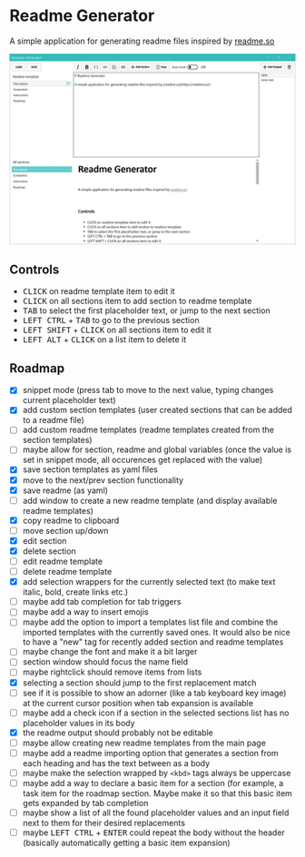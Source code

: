 # Readme Generator

A simple application for generating readme files inspired by [readme.so](https://readme.so/)

![Readme Generator screenshot](screenshots/main-screen.jpg)

## Controls

- <kbd>CLICK</kbd> on readme template item to edit it
- <kbd>CLICK</kbd> on all sections item to add section to readme template
- <kbd>TAB</kbd> to select the first placeholder text, or jump to the next section
- <kbd>LEFT CTRL</kbd> + <kbd>TAB</kbd> to go to the previous section
- <kbd>LEFT SHIFT</kbd> + <kbd>CLICK</kbd> on all sections item to edit it
- <kbd>LEFT ALT</kbd> + <kbd>CLICK</kbd> on a list item to delete it

## Roadmap

- [x] snippet mode (press tab to move to the next value, typing changes current placeholder text)
- [x] add custom section templates (user created sections that can be added to a readme file)
- [ ] add custom readme templates (readme templates created from the section templates)
- [ ] maybe allow for section, readme and global variables (once the value is set in snippet mode, all occurences get replaced with the value)
- [x] save section templates as yaml files
- [x] move to the next/prev section functionality
- [x] save readme (as yaml)
- [ ] add window to create a new readme template (and display available readme templates)
- [x] copy readme to clipboard
- [ ] move section up/down
- [x] edit section
- [x] delete section
- [ ] edit readme template
- [ ] delete readme template
- [x] add selection wrappers for the currently selected text (to make text italic, bold, create links etc.)
- [ ] maybe add tab completion for tab triggers
- [ ] maybe add a way to insert emojis
- [ ] maybe add the option to import a templates list file and combine the imported templates with the currently saved ones. It would also be nice to have a "new" tag for recently added section and readme templates
- [ ] maybe change the font and make it a bit larger
- [ ] section window should focus the name field
- [ ] maybe rightclick should remove items from lists
- [x] selecting a section should jump to the first replacement match
- [ ] see if it is possible to show an adorner (like a tab keyboard key image) at the current cursor position when tab expansion is available
- [ ] maybe add a check icon if a section in the selected sections list has no placeholder values in its body
- [x] the readme output should probably not be editable
- [ ] maybe allow creating new readme templates from the main page
- [ ] maybe add a readme importing option that generates a section from each heading and has the text between as a body
- [ ] maybe make the selection wrapped by `<kbd>` tags always be uppercase
- [ ] maybe add a way to declare a basic item for a section (for example, a task item for the roadmap section. Maybe make it so that this basic item gets expanded by tab completion
- [ ] maybe show a list of all the found placeholder values and an input field next to them for their desired replacements
- [ ] maybe <kbd>LEFT CTRL</kbd> + <kbd>ENTER</kbd> could repeat the body without the header (basically automatically getting a basic item expansion)
